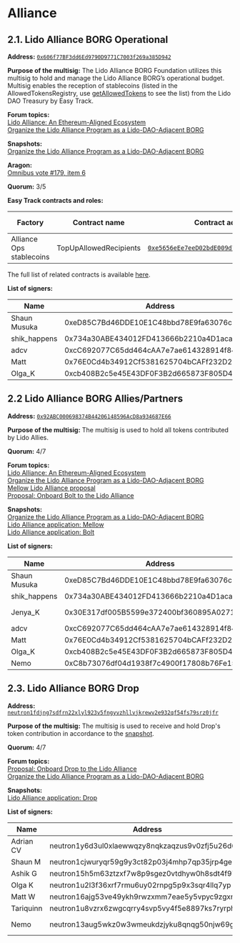 # Alliance

## 2.1. Lido Alliance BORG Operational

**Address:** [`0x606f77BF3dd6Ed9790D9771C7003f269a385D942`](https://app.safe.global/settings/setup?safe=eth:0x606f77BF3dd6Ed9790D9771C7003f269a385D942)

**Purpose of the multisig:**
The Lido Alliance BORG Foundation utilizes this multisig to hold and manage the Lido Alliance BORG’s operational budget. 
Multisig enables the reception of stablecoins (listed in the AllowedTokensRegistry, use [getAllowedTokens](https://etherscan.io/address/0x4ac40c34f8992bb1e5e856a448792158022551ca#readContract#F6) to see the list) from the Lido DAO Treasury by Easy Track.

**Forum topics:**\
[Lido Alliance: An Ethereum-Aligned Ecosystem](https://research.lido.fi/t/lido-alliance-an-ethereum-aligned-ecosystem/7475)\
[Organize the Lido Alliance Program as a Lido-DAO-Adjacent BORG](https://research.lido.fi/t/organize-the-lido-alliance-program-as-a-lido-dao-adjacent-borg/8173)

**Snapshots:**\
[Organize the Lido Alliance Program as a Lido-DAO-Adjacent BORG](https://snapshot.box/#/s:lido-snapshot.eth/proposal/0xa478fa5518769096eda2b7403a1d4104ca47de3102e8a9abab8640ef1b50650c)

**Aragon:**\
[Omnibus vote #179, item 6](https://vote.lido.fi/vote/179)

**Quorum:** 3/5

**Easy Track contracts and roles:**

| Factory | Contract name           | Contract address | Multisig role |
|-------------------|-------------------------|-----------------|---------------|
| Alliance Ops stablecoins | TopUpAllowedRecipients  | [`0xe5656eEe7eeD02bdE009d77C88247BC8271e26Eb`](https://etherscan.io/address/0xe5656eEe7eeD02bdE009d77C88247BC8271e26Eb)| trustedcaller |

The full list of related contracts is available [here](https://docs.lido.fi/deployed-contracts/#easy-track-factories-for-token-transfers).

**List of signers:**

| Name | Address | Verification | Public verification                                    |
| --- | --- | -- |--------------------------------------------------------|
| Shaun Musuka | 0xeD85C7Bd46DDE10E1C48bbd78E9fa63076c5736C | https://etherscan.io/verifySig/257042 | https://x.com/dzidzoh/status/1828479578353914163 |
| shik_happens | 0x734a30ABE434012FD413666b2210a4D1aca6ec7B | https://etherscan.io/verifySig/257077 | https://x.com/shik_happens/status/1828815318556533136  |
| adcv | 0xcC692077C65dd464cAA7e7ae614328914f8469b3 | https://etherscan.io/verifySig/257079 | https://x.com/adcv_/status/1828824711159222665         |
| Matt | 0x76E0Cd4b34912Cf5381625704bCAFf232D26fFEE | https://etherscan.io/verifySig/255591 | https://x.com/MattC3W/status/1828376399654109224       |
| Olga_K | 0xcb408B2c5e45E43DF0F3B2d665873F805D435598 | https://etherscan.io/verifySig/256953 | https://x.com/itmamuramgk28/status/1828435441617350862 |

## 2.2 Lido Alliance BORG Allies/Partners

**Address:** [`0x92ABC000698374B44206148596AcD8a934687E66`](https://app.safe.global/settings/setup?safe=eth:0x92ABC000698374B44206148596AcD8a934687E66)

**Purpose of the multisig:** The multisig is used to hold all tokens contributed by Lido Allies.

**Quorum:** 4/7

**Forum topics:**\
[Lido Alliance: An Ethereum-Aligned Ecosystem](https://research.lido.fi/t/lido-alliance-an-ethereum-aligned-ecosystem/7475)\
[Organize the Lido Alliance Program as a Lido-DAO-Adjacent BORG](https://research.lido.fi/t/organize-the-lido-alliance-program-as-a-lido-dao-adjacent-borg/8173)\
[Mellow Lido Alliance proposal](https://research.lido.fi/t/mellow-lido-alliance-proposal/7557)\
[Proposal: Onboard Bolt to the Lido Alliance](https://research.lido.fi/t/proposal-onboard-bolt-to-the-lido-alliance/7724)

**Snapshots:**\
[Organize the Lido Alliance Program as a Lido-DAO-Adjacent BORG](https://snapshot.box/#/s:lido-snapshot.eth/proposal/0xa478fa5518769096eda2b7403a1d4104ca47de3102e8a9abab8640ef1b50650c)\
[Lido Alliance application: Mellow](https://snapshot.box/#/s:lido-snapshot.eth/proposal/0x9cf59093a927afe5ebd860a46aaeb92e67ff980168d95dce4c0fe2d5d46d2e68)\
[Lido Alliance application: Bolt](https://snapshot.box/#/s:lido-snapshot.eth/proposal/0x2676108832842e60ca27aa7060b9ca6c09c6d2a9fe308b0ee0decc7a6728e137)

**List of signers:**

| Name | Address | Verification | Public verification |
| --- | --- | --- | --- |
| Shaun Musuka | 0xeD85C7Bd46DDE10E1C48bbd78E9fa63076c5736C | https://etherscan.io/verifySig/257042 | https://x.com/dzidzoh/status/1828479578353914163 |
| shik_happens | 0x734a30ABE434012FD413666b2210a4D1aca6ec7B | https://etherscan.io/verifySig/257077 | https://x.com/shik_happens/status/1828815318556533136 |
| Jenya_K | 0x30E317df005B5599e372400bf360895A027120dc | https://etherscan.io/verifySig/256648 | https://x.com/tariquin/status/1828794385544434144?s=46&t=7kM2xidXSXA93Mqt0Ezzmg |
| adcv | 0xcC692077C65dd464cAA7e7ae614328914f8469b3 |https://etherscan.io/verifySig/257079 | https://x.com/adcv_/status/1828824711159222665 |
| Matt | 0x76E0Cd4b34912Cf5381625704bCAFf232D26fFEE | https://etherscan.io/verifySig/255591 | https://x.com/MattC3W/status/1828376399654109224 |
| Olga_K | 0xcb408B2c5e45E43DF0F3B2d665873F805D435598 | https://etherscan.io/verifySig/256953 | https://x.com/itmamuramgk28/status/1828435441617350862 |
| Nemo | 0xC8b73076df04d1938f7c4900f17808b76Fe15e8B | https://etherscan.io/verifySig/267461 | https://x.com/ncerovac/status/1893638899395695096 |

## 2.3. Lido Alliance BORG Drop

**Address:** [`neutron1fdjng7sdfrn22xlyl923v5fngyvzhllvjkrewv2e932qf54fs79srz0jfr`](https://www.mintscan.io/neutron/wasm/contract/neutron1fdjng7sdfrn22xlyl923v5fngyvzhllvjkrewv2e932qf54fs79srz0jfr)

**Purpose of the multisig:** The multisig is used to receive and hold Drop's token contribution in accordance to the [snapshot](https://snapshot.box/#/s:lido-snapshot.eth/proposal/0x946c9498e76cde24a1475dd786cb119bbfab2b3b5ce95b5177c0818bed91e20b).

**Quorum:** 4/7

**Forum topics:**\
[Proposal: Onboard Drop to the Lido Alliance](https://research.lido.fi/t/proposal-onboard-drop-to-the-lido-alliance/7556)\
[Organize the Lido Alliance Program as a Lido-DAO-Adjacent BORG](https://research.lido.fi/t/organize-the-lido-alliance-program-as-a-lido-dao-adjacent-borg/8173/32)

**Snapshots:**\
[Lido Alliance application: Drop](https://snapshot.box/#/s:lido-snapshot.eth/proposal/0x946c9498e76cde24a1475dd786cb119bbfab2b3b5ce95b5177c0818bed91e20b)

**List of signers:**

| Name | Address | Verification | Public verification                                   |
| --- | --- | --- |-------------------------------------------------------|
| Adrian CV | neutron1y6d3ul0xlaewwqzy8nqkzaqzus9v0zfj5u26d6 | https://www.mintscan.io/neutron/tx/6CC5E32F21EB31B06244223D11D62B226DA89EF7454F545F60D51BDB44E684D7 | -                                                     |
| Shaun M | neutron1cjwuryqr59g9y3ct82p03j4mhp7qp35jrp4geu | https://www.mintscan.io/neutron/tx/4DB9648880C4FB47B76A8E0D4348D2285A8A6CE2C8A8B486EDD49D61E3330E66 | https://x.com/dzidzoh/status/1866192391558091203      |
| Ashik G | neutron15h5m63ztzxf7w8p9sgez0vtdhyw0h8sdt4f973 | https://www.mintscan.io/neutron/tx/2A8C00D9368BD821C49C8606A0214539ABD063C30291013C460BB943678EC7A9 | https://x.com/shik_happens/status/1887468639017730446 |
| Olga K	 | neutron1u2l3f36xrf7rmu6uy02rnpg5p9x3sqr4llq7yp | https://www.mintscan.io/neutron/tx/BD96C9AB5D051B252912240764C41EA78A562BC1E2DF3E9428A2FF1FA30F28F5 | https://x.com/itmamuramgk28/status/1865073956073406592 |
| Matt W | neutron16ajg53ve49ykh9rwzxmm7eae5y5vpyc9zgxnk6 | https://www.mintscan.io/neutron/tx/0E28B8E7EB55F0A49573FC9291B8681030499F39B45137B593A9470B4E792E0A | -                                                     |
| Tariquinn | neutron1u8vzrx6zwgcqrry4svp5vy4f5e8897ks7ryrph | https://www.mintscan.io/neutron/tx/3957ABB4A77AC495644EC299933DEE21B3AA214229091455BC3787AB04BC46C7 | -                                                     |
| Nemo	 | neutron13aug5wkz0w3wmeukdzjyku8qnqg50njw69gfx0 | https://www.mintscan.io/neutron/tx/01D7D4B9E5BD339C208F2E9BC7ED85FBB227E183B1CFF457DF20AB6B48B71597?height=17520267 | -                                                     |
